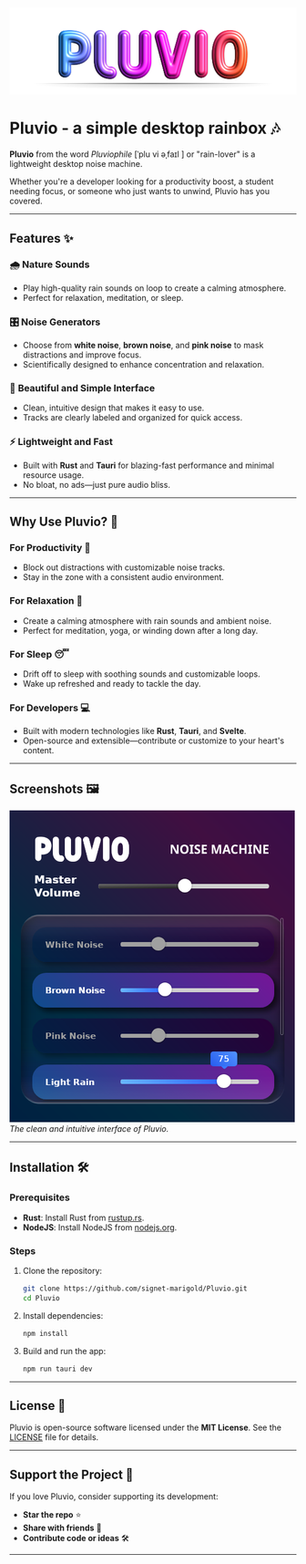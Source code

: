 ![Pluvio Banner](.github/assets/pluvio_banner.png)

# Pluvio - a simple desktop rainbox 🎶

**Pluvio** from the word *Pluviophile* [ˈplu vi əˌfaɪl ] or "rain-lover" is a lightweight desktop noise machine.

Whether you're a developer looking for a productivity boost, a student needing focus, or someone who just wants to unwind, Pluvio has you covered.

---

## Features ✨

### 🌧️ **Nature Sounds**
- Play high-quality rain sounds on loop to create a calming atmosphere.
- Perfect for relaxation, meditation, or sleep.

### 🎛️ **Noise Generators**
- Choose from **white noise**, **brown noise**, and **pink noise** to mask distractions and improve focus.
- Scientifically designed to enhance concentration and relaxation.

### 🎨 **Beautiful and Simple Interface**
- Clean, intuitive design that makes it easy to use.
- Tracks are clearly labeled and organized for quick access.

### ⚡ **Lightweight and Fast**
- Built with **Rust** and **Tauri** for blazing-fast performance and minimal resource usage.
- No bloat, no ads—just pure audio bliss.

---

## Why Use Pluvio? 🚀

### For Productivity 🚀
- Block out distractions with customizable noise tracks.
- Stay in the zone with a consistent audio environment.

### For Relaxation 🌿
- Create a calming atmosphere with rain sounds and ambient noise.
- Perfect for meditation, yoga, or winding down after a long day.

### For Sleep 😴
- Drift off to sleep with soothing sounds and customizable loops.
- Wake up refreshed and ready to tackle the day.

### For Developers 💻
- Built with modern technologies like **Rust**, **Tauri**, and **Svelte**.
- Open-source and extensible—contribute or customize to your heart's content.

---

## Screenshots 🖼️

![Pluvio Interface](.github/screenshots/2025-02-23_20-28-28_ksnip.png)  
*The clean and intuitive interface of Pluvio.*

---

## Installation 🛠️

### Prerequisites
- **Rust**: Install Rust from [rustup.rs](https://rustup.rs/).
- **NodeJS**: Install NodeJS from [nodejs.org](https://nodejs.org/).

### Steps
1. Clone the repository:
   ```bash
   git clone https://github.com/signet-marigold/Pluvio.git
   cd Pluvio
   ```
2. Install dependencies:
   ```bash
   npm install
   ```
3. Build and run the app:
   ```bash
   npm run tauri dev
   ```

---

## License 📜

Pluvio is open-source software licensed under the **MIT License**. See the [LICENSE](LICENSE) file for details.

---

## Support the Project 💖

If you love Pluvio, consider supporting its development:
- **Star the repo** ⭐️
- **Share with friends** 🚀
- **Contribute code or ideas** 🛠️

---
